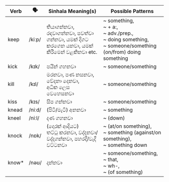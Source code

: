 | Verb   | 🗣️      | Sinhala Meaning(s)                                                | Possible Patterns                                                      |
| ------ | ------ | ----------------------------------------------------------------- | ---------------------------------------------------------------------- |
| keep   | /kiːp/ | තියාගන්නවා, රඳවාගන්නවා, පවත්වා ගන්නවා, යමක් දිගට කරගෙන යනවා, යමක් කිරීමෙන් වළකිනවා etc. | ~ something,<br>~ + a:,<br>~ adv./prep.,<br>~ doing something,<br>~ someone/something (on/from) doing something |
| kick   | /kɪk/  | පයින් ගහනවා                                                          | ~ someone/something                                                               |
| kill   | /kɪl/  | මරනවා, පණ නසනවා,<br>වේදනා දෙනවා,<br>අධික ලෙස වෙහෙසනවා                        | ~ someone/something                                                               |
| kiss   | /kɪs/  | සිප ගන්නවා                                                           | ~ someone/something                                                               |
| knead  | /niːd/ | (පිටි/මැටි) අනනවා                                                      | ~ something                                                                  |
| kneel  | /niːl/ | දණ ගහනවා                                                           | ~ (down)                                                               |
| knock  | /nɒk/  | (දොරක් ආදියට)<br>තට්ටු කරනවා, වද්දනවා/වද්දගන්නවා, පහරදී/වැදී වට්ටනවා              | ~ (at/on something),<br>~ something (against/on something),<br>~ something down                |
| know\* | /nəʊ/  | දන්නවා                                                              | ~ someone/something,<br>~ that,<br>~ wh-,<br>~ (of something)                                 |